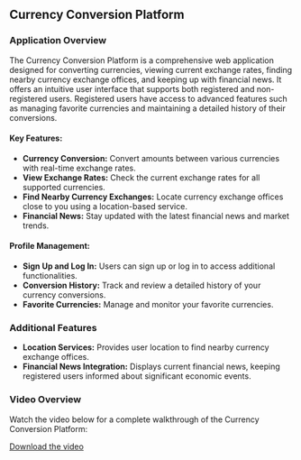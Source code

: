<style>
  body {
    background-image: url('images/backg.jpg');
    background-size: cover;
    background-repeat: no-repeat;
    background-attachment: fixed;
  }
</style>

## Currency Conversion Platform

### Application Overview

The Currency Conversion Platform is a comprehensive web application designed for converting currencies, viewing current exchange rates, finding nearby currency exchange offices, and keeping up with financial news. It offers an intuitive user interface that supports both registered and non-registered users. Registered users have access to advanced features such as managing favorite currencies and maintaining a detailed history of their conversions.

#### Key Features:

- **Currency Conversion:** Convert amounts between various currencies with real-time exchange rates.
- **View Exchange Rates:** Check the current exchange rates for all supported currencies.
- **Find Nearby Currency Exchanges:** Locate currency exchange offices close to you using a location-based service.
- **Financial News:** Stay updated with the latest financial news and market trends.

#### Profile Management:

- **Sign Up and Log In:** Users can sign up or log in to access additional functionalities.
- **Conversion History:** Track and review a detailed history of your currency conversions.
- **Favorite Currencies:** Manage and monitor your favorite currencies.

### Additional Features

- **Location Services:** Provides user location to find nearby currency exchange offices.
- **Financial News Integration:** Displays current financial news, keeping registered users informed about significant economic events.

### Video Overview

Watch the video below for a complete walkthrough of the Currency Conversion Platform:

[Download the video](videos/your-video-file.mp4)
